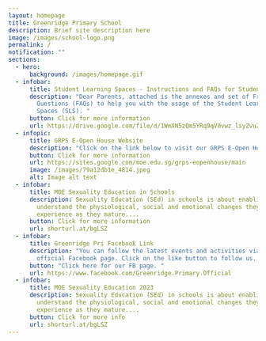 ```yaml
---
layout: homepage
title: Greenridge Primary School
description: Brief site description here
image: /images/school-logo.png
permalink: /
notification: ""
sections:
  - hero:
      background: /images/homepage.gif
  - infobar:
      title: Student Learning Spaces - Instructions and FAQs for Students
      description: "Dear Parents, attached is the annexes and set of Frequently Asked
        Questions (FAQs) to help you with the usage of the Student Learning
        Spaces (SLS). "
      button: Click for more information
      url: https://drive.google.com/file/d/1WmXN5zQm5YRq9qV0vwz_lsyZvuZggUvE/view?usp=share_link
  - infopic:
      title: GRPS E-Open House Website
      description: "Click on the link below to visit our GRPS E-Open House website now. "
      button: Click for more information
      url: https://sites.google.com/moe.edu.sg/grps-eopenhouse/main
      image: /images/79a12db1e_4814.jpeg
      alt: Image alt text
  - infobar:
      title: MOE Sexuality Education in Schools
      description: Sexuality Education (SEd) in schools is about enabling students to
        understand the physiological, social and emotional changes they
        experience as they mature....
      button: Click for more information
      url: shorturl.at/bgLSZ
  - infobar:
      title: Greenridge Pri Facebook Link
      description: "You can follow the latest events and activities via our school's
        official Facebook page. Click on the like button to follow us. "
      button: "Click here for our FB page. "
      url: https://www.facebook.com/Greenridge.Primary.Official
  - infobar:
      title: MOE Sexuality Education 2023
      description: Sexuality Education (SEd) in schools is about enabling students to
        understand the physiological, social and emotional changes they
        experience as they mature....
      button: Click for more info
      url: shorturl.at/bgLSZ
---
```

